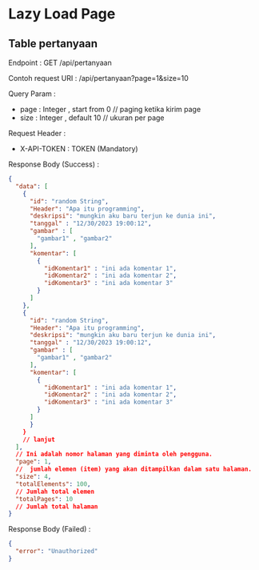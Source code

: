 # Lazy Load Page
## Table pertanyaan
Endpoint : GET /api/pertanyaan

Contoh request URI : /api/pertanyaan?page=1&size=10

Query Param :
- page : Integer , start from 0 // paging ketika kirim page
- size : Integer , default 10 // ukuran per page

Request Header :
- X-API-TOKEN : TOKEN (Mandatory)

Response Body (Success) :

```json
{
  "data": [
    {
      "id": "random String",
      "Header": "Apa itu programming",
      "deskripsi": "mungkin aku baru terjun ke dunia ini",
      "tanggal" : "12/30/2023 19:00:12",
      "gambar" : [
        "gambar1" , "gambar2"
      ],
      "komentar": [
        {
          "idKomentar1" : "ini ada komentar 1",
          "idKomentar2" : "ini ada komentar 2",
          "idKomentar3" : "ini ada komentar 3"
        }
      ]
    },
    {
      "id": "random String",
      "Header": "Apa itu programming",
      "deskripsi": "mungkin aku baru terjun ke dunia ini",
      "tanggal" : "12/30/2023 19:00:12",
      "gambar" : [
        "gambar1" , "gambar2"
      ],
      "komentar": [
        {
          "idKomentar1" : "ini ada komentar 1",
          "idKomentar2" : "ini ada komentar 2",
          "idKomentar3" : "ini ada komentar 3"
        }
      ]
      }
    }
    // lanjut
  ],
  // Ini adalah nomor halaman yang diminta oleh pengguna.
  "page": 1,
  //  jumlah elemen (item) yang akan ditampilkan dalam satu halaman.
  "size": 4,
  "totalElements": 100,
  // Jumlah total elemen
  "totalPages": 10
  // Jumlah total halaman
}
```

Response Body (Failed) : 
```json
{
  "error": "Unauthorized"
}
```